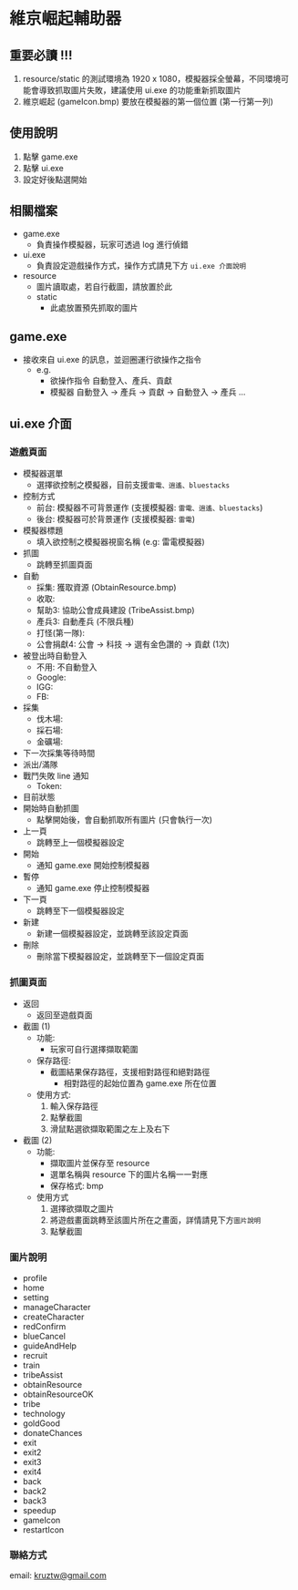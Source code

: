 # 維京崛起輔助器

## 重要必讀 !!!


1. resource/static 的測試環境為 1920 x 1080，模擬器採全螢幕，不同環境可能會導致抓取圖片失敗，建議使用 ui.exe 的功能重新抓取圖片
2. 維京崛起 (gameIcon.bmp) 要放在模擬器的第一個位置 (第一行第一列)

## 使用說明

1. 點擊 game.exe
2. 點擊 ui.exe
3. 設定好後點選開始


## 相關檔案

* game.exe
    * 負責操作模擬器，玩家可透過 log 進行偵錯
* ui.exe
    * 負責設定遊戲操作方式，操作方式請見下方 `ui.exe 介面說明`
* resource
    * 圖片讀取處，若自行截圖，請放置於此
    * static
        * 此處放置預先抓取的圖片

## game.exe

* 接收來自 ui.exe 的訊息，並迴圈運行欲操作之指令
    * e.g. 
        * 欲操作指令
            自動登入、產兵、貢獻
        * 模擬器
            自動登入 -> 產兵 -> 貢獻 -> 自動登入 -> 產兵 ...

## ui.exe 介面

### 遊戲頁面

* 模擬器選單
    * 選擇欲控制之模擬器，目前支援`雷電、逍遙、bluestacks`
* 控制方式
    * 前台: 模擬器不可背景運作 (支援模擬器: `雷電、逍遙、bluestacks`)
    * 後台: 模擬器可於背景運作 (支援模擬器: `雷電`)
* 模擬器標題
    * 填入欲控制之模擬器視窗名稱 (e.g: 雷電模擬器)
* 抓圖
    * 跳轉至抓圖頁面
* 自動
    * 採集: 獲取資源 (ObtainResource.bmp)
    * 收取: 
    * 幫助3: 協助公會成員建設 (TribeAssist.bmp)
    * 產兵3: 自動產兵 (不限兵種)
    * 打怪(第一隊): 
    * 公會捐獻4: 公會 -> 科技 -> 選有金色讚的 -> 貢獻 (1次)
* 被登出時自動登入
    * 不用: 不自動登入
    * Google:
    * IGG:
    * FB:
* 採集
    * 伐木場:
    * 採石場:
    * 金礦場:
* 下一次採集等待時間
* 派出/滿隊
* 戰鬥失敗 line 通知
    * Token:
* 目前狀態
* 開始時自動抓圖
    * 點擊開始後，會自動抓取所有圖片 (只會執行一次)
* 上一頁
    * 跳轉至上一個模擬器設定
* 開始
    * 通知 game.exe 開始控制模擬器
* 暫停
    * 通知 game.exe 停止控制模擬器
* 下一頁
    * 跳轉至下一個模擬器設定
* 新建
    * 新建一個模擬器設定，並跳轉至該設定頁面
* 刪除
    * 刪除當下模擬器設定，並跳轉至下一個設定頁面

### 抓圖頁面

* 返回
    * 返回至遊戲頁面
* 截圖 (1)
    * 功能:
        * 玩家可自行選擇擷取範圍
    * 保存路徑:
        * 截圖結果保存路徑，支援相對路徑和絕對路徑
            * 相對路徑的起始位置為 game.exe 所在位置
    * 使用方式:
        1. 輸入保存路徑
        2. 點擊截圖
        3. 滑鼠點選欲擷取範圍之左上及右下
* 截圖 (2)
    * 功能:
        * 擷取圖片並保存至 resource
        * 選單名稱與 resource 下的圖片名稱一一對應
        * 保存格式: bmp
    * 使用方式
        1. 選擇欲擷取之圖片
        2. 將遊戲畫面跳轉至該圖片所在之畫面，詳情請見下方`圖片說明`
        3. 點擊截圖

### 圖片說明

* profile
* home
* setting
* manageCharacter
* createCharacter
* redConfirm
* blueCancel
* guideAndHelp
* recruit
* train
* tribeAssist
* obtainResource
* obtainResourceOK
* tribe
* technology
* goldGood
* donateChances
* exit
* exit2
* exit3
* exit4
* back
* back2
* back3
* speedup
* gameIcon
* restartIcon

### 聯絡方式

email: kruztw@gmail.com